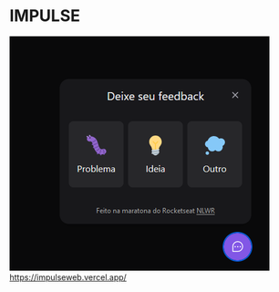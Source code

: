 # IMPULSE
![botaofeedback](https://github.com/Cetobeta/IMPULSE/blob/441dbaffabc9870943e3a94271a20bd724484163/WEB/src/assets/Captura%20de%20Tela%20(20).png)
<br>
https://impulseweb.vercel.app/
